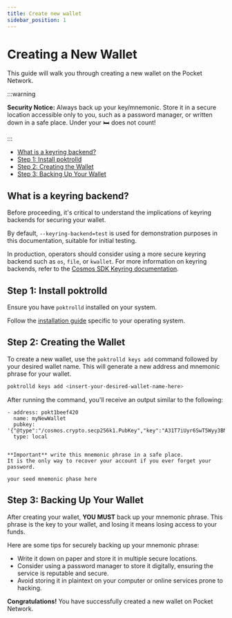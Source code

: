 ```yaml
---
title: Create new wallet
sidebar_position: 1
---
```


# Creating a New Wallet <!-- omit in toc -->

This guide will walk you through creating a new wallet on the Pocket Network.

:::warning

**Security Notice:** Always back up your key/mnemonic. Store it in a secure
location accessible only to you, such as a password manager, or written down
in a safe place. Under your 🛏️ does not count!

:::

- [What is a keyring backend?](#what-is-a-keyring-backend)
- [Step 1: Install poktrolld](#step-1-install-poktrolld)
- [Step 2: Creating the Wallet](#step-2-creating-the-wallet)
- [Step 3: Backing Up Your Wallet](#step-3-backing-up-your-wallet)

## What is a keyring backend?

Before proceeding, it's critical to understand the implications of keyring backends
for securing your wallet.

By default, `--keyring-backend=test` is used for demonstration
purposes in this documentation, suitable for initial testing.

In production, operators should consider using a more secure keyring backend
such as `os`, `file`, or `kwallet`. For more information on keyring backends,
refer to the [Cosmos SDK Keyring documentation](https://docs.cosmos.network/main/user/run-node/keyring).

## Step 1: Install poktrolld

Ensure you have `poktrolld` installed on your system.

Follow the [installation guide](./install-poktrolld) specific to your operating system.

## Step 2: Creating the Wallet

To create a new wallet, use the `poktrolld keys add` command followed by your
desired wallet name. This will generate a new address and mnemonic phrase for your wallet.

```bash
poktrolld keys add <insert-your-desired-wallet-name-here>
```

After running the command, you'll receive an output similar to the following:

```plaintext
- address: pokt1beef420
  name: myNewWallet
  pubkey: '{"@type":"/cosmos.crypto.secp256k1.PubKey","key":"A31T7iUyr6SwT5Wyy3BNgRqlObq3FqYpW4cTAkfE+6c2"}'
  type: local


**Important** write this mnemonic phrase in a safe place.
It is the only way to recover your account if you ever forget your password.

your seed mnemonic phase here
```

## Step 3: Backing Up Your Wallet

After creating your wallet, **YOU MUST** back up your mnemonic phrase. This phrase
is the key to your wallet, and losing it means losing access to your funds.

Here are some tips for securely backing up your mnemonic phrase:

- Write it down on paper and store it in multiple secure locations.
- Consider using a password manager to store it digitally, ensuring the service is reputable and secure.
- Avoid storing it in plaintext on your computer or online services prone to hacking.

**Congratulations!** You have successfully created a new wallet on Pocket Network.
